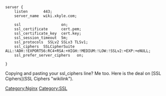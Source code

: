    server {
        listen       443;
        server_name  wiki.xkyle.com;

        ssl                  on;
        ssl_certificate      cert.pem;
        ssl_certificate_key  cert.key;
        ssl_session_timeout  5m;
        ssl_protocols  SSLv2 SSLv3 TLSv1;
        ssl_ciphers  SSLCipherSuite ALL:!ADH:!EXPORT56:RC4+RSA:+HIGH:!MEDIUM:!LOW:!SSLv2:+EXP:+eNULL;
        ssl_prefer_server_ciphers   on;

    }

Copying and pasting your ssl\_ciphers line? Me too. Here is the deal on
[SSL Ciphers](SSL Ciphers "wikilink").

<Category:Nginx> <Category:SSL>
